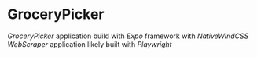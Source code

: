 # GroceryPicker

*GroceryPicker* application build with *Expo* framework with *NativeWindCSS* <br/>
*WebScraper* application likely built with *Playwright*
